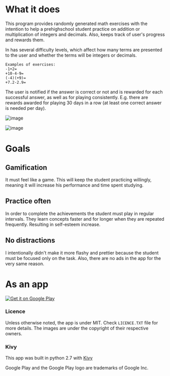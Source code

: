 # What it does

This program provides randomly generated math exercises with the 
intention to help a prehighschool student practice on addition 
or multiplication of integers and decimals. Also, keeps track of user's 
progress and rewards them.

In has several difficulty levels, which affect how many terms are 
presented to the user and whether the terms will be integers or decimals. 


	Examples of exercises: 
	-1+2=
	+10-4-9=
	(-4)(+9)= 
	+7.2-2.9=
	
The user is notified if the answer is correct 
or not and is rewarded for each successful answer, 
as well as for playing consistently. E.g. there are 
rewards awarded for playing 30 days in a row (at least 
one correct answer is needed per day).   

![image](https://user-images.githubusercontent.com/10809024/144006553-b8fccaa8-6783-4d86-ba81-57f5de420734.png)


![image](https://user-images.githubusercontent.com/10809024/144007081-643a5f1b-0450-4339-b693-f6f0b1808a54.png)


# Goals
## Gamification
It must feel like a game. This will keep the 
student practicing willingly, meaning it will increase 
his performance and time spent studying. 

## Practice often
In order to complete the achievements the student must 
play in regular intervals. They learn concepts faster 
and for longer when they are repeated frequently. 
Resulting in self-esteem increase.  

## No distractions 
I intentionally didn't make it more flashy and prettier 
because the student must be focused only on the task. 
Also, there are no ads in the app for the very same reason.

# As an app

<a href='https://play.google.com/store/apps/details?id=com.gmail.germanshepherdaresocute.minustimesminus&pcampaignid=MKT-Other-global-all-co-prtnr-py-PartBadge-Mar2515-1'><img alt='Get it on Google Play' src='https://play.google.com/intl/en_us/badges/images/generic/en_badge_web_generic.png'/></a>
 

### Licence ###
Unless otherwise noted, the app is under MIT. Check `LICENCE.TXT` file for more details.
The images are under the copyright of their respective owners.

### Kivy ###

This app was built in python 2.7 with [Kivy](https://kivy.org/#home)


Google Play and the Google Play logo are trademarks of Google Inc.
